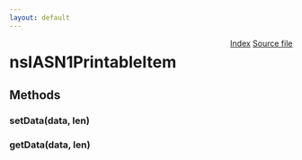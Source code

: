 ```yaml
---
layout: default
---
```

<div class='links' style='float:right'><a href="../index.html">Index</a>
<a href="http://dxr.mozilla.org/mozilla-central/source/security/manager/ssl/public/nsIASN1PrintableItem.idl">Source file</a>
</div>

# nsIASN1PrintableItem #

## Methods ##

### setData(data, len) ###

### getData(data, len) ###
